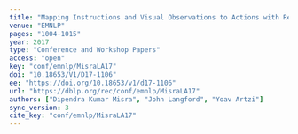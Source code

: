 ```yaml
---
title: "Mapping Instructions and Visual Observations to Actions with Reinforcement Learning."
venue: "EMNLP"
pages: "1004-1015"
year: 2017
type: "Conference and Workshop Papers"
access: "open"
key: "conf/emnlp/MisraLA17"
doi: "10.18653/V1/D17-1106"
ee: "https://doi.org/10.18653/v1/d17-1106"
url: "https://dblp.org/rec/conf/emnlp/MisraLA17"
authors: ["Dipendra Kumar Misra", "John Langford", "Yoav Artzi"]
sync_version: 3
cite_key: "conf/emnlp/MisraLA17"
---
```


